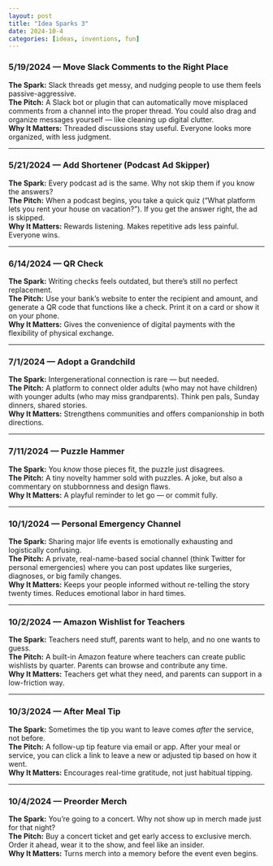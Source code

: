 ```yaml
---
layout: post
title: "Idea Sparks 3"
date: 2024-10-4
categories: [ideas, inventions, fun]
---
```



### 5/19/2024 — Move Slack Comments to the Right Place  
**The Spark:** Slack threads get messy, and nudging people to use them feels passive-aggressive.  
**The Pitch:** A Slack bot or plugin that can automatically move misplaced comments from a channel into the proper thread. You could also drag and organize messages yourself — like cleaning up digital clutter.  
**Why It Matters:** Threaded discussions stay useful. Everyone looks more organized, with less judgment.

---

### 5/21/2024 — Add Shortener (Podcast Ad Skipper)  
**The Spark:** Every podcast ad is the same. Why not skip them if you know the answers?  
**The Pitch:** When a podcast begins, you take a quick quiz (“What platform lets you rent your house on vacation?”). If you get the answer right, the ad is skipped.  
**Why It Matters:** Rewards listening. Makes repetitive ads less painful. Everyone wins.

---


### 6/14/2024 — QR Check  
**The Spark:** Writing checks feels outdated, but there’s still no perfect replacement.  
**The Pitch:** Use your bank’s website to enter the recipient and amount, and generate a QR code that functions like a check. Print it on a card or show it on your phone.  
**Why It Matters:** Gives the convenience of digital payments with the flexibility of physical exchange.

---

### 7/1/2024 — Adopt a Grandchild  
**The Spark:** Intergenerational connection is rare — but needed.  
**The Pitch:** A platform to connect older adults (who may not have children) with younger adults (who may miss grandparents). Think pen pals, Sunday dinners, shared stories.  
**Why It Matters:** Strengthens communities and offers companionship in both directions.

---

### 7/11/2024 — Puzzle Hammer  
**The Spark:** You *know* those pieces fit, the puzzle just disagrees.  
**The Pitch:** A tiny novelty hammer sold with puzzles. A joke, but also a commentary on stubbornness and design flaws.  
**Why It Matters:** A playful reminder to let go — or commit fully.

---

### 10/1/2024 — Personal Emergency Channel  
**The Spark:** Sharing major life events is emotionally exhausting and logistically confusing.  
**The Pitch:** A private, real-name-based social channel (think Twitter for personal emergencies) where you can post updates like surgeries, diagnoses, or big family changes.  
**Why It Matters:** Keeps your people informed without re-telling the story twenty times. Reduces emotional labor in hard times.

---

### 10/2/2024 — Amazon Wishlist for Teachers  
**The Spark:** Teachers need stuff, parents want to help, and no one wants to guess.  
**The Pitch:** A built-in Amazon feature where teachers can create public wishlists by quarter. Parents can browse and contribute any time.  
**Why It Matters:** Teachers get what they need, and parents can support in a low-friction way.

---

### 10/3/2024 — After Meal Tip  
**The Spark:** Sometimes the tip you want to leave comes *after* the service, not before.  
**The Pitch:** A follow-up tip feature via email or app. After your meal or service, you can click a link to leave a new or adjusted tip based on how it went.  
**Why It Matters:** Encourages real-time gratitude, not just habitual tipping.

---

### 10/4/2024 — Preorder Merch  
**The Spark:** You’re going to a concert. Why not show up in merch made just for that night?  
**The Pitch:** Buy a concert ticket and get early access to exclusive merch. Order it ahead, wear it to the show, and feel like an insider.  
**Why It Matters:** Turns merch into a memory before the event even begins.
